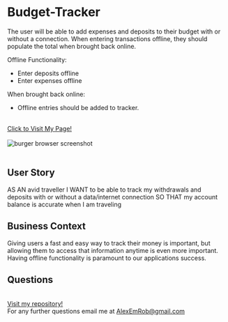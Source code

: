 # Budget-Tracker
The user will be able to add expenses and deposits to their budget with or without a connection. When entering transactions offline, they should populate the total when brought back online.

Offline Functionality:
<ul>
<li>Enter deposits offline</li>
  
<li>Enter expenses offline</li>
</ul>
When brought back online:
<ul><li>
  Offline entries should be added to tracker.</li></ul>
  
<br>
<a href="">Click to Visit My Page!</a><br><br>
<img src="./public/assets/img/burgerSS.png" alt="burger browser screenshot">
<br><br>

## User Story
AS AN avid traveller I WANT to be able to track my withdrawals and deposits with or without a data/internet connection SO THAT my account balance is accurate when I am traveling

## Business Context
Giving users a fast and easy way to track their money is important, but allowing them to access that information anytime is even more important. Having offline functionality is paramount to our applications success.

## Questions
<br>[Visit my repository!](https://www.github.com/alexemrob)
<br>
For any further questions email me at AlexEmRob@gmail.com
